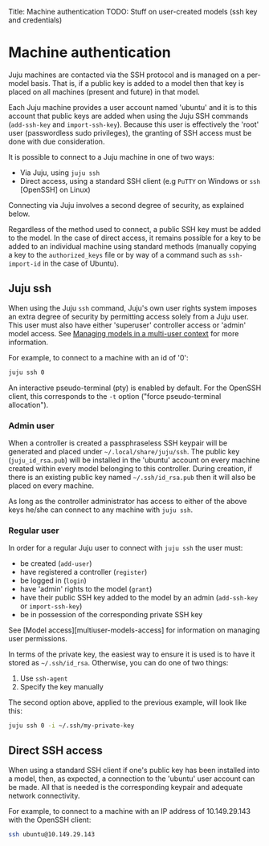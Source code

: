 Title: Machine authentication
TODO:  Stuff on user-created models (ssh key and credentials)

# Machine authentication

Juju machines are contacted via the SSH protocol and is managed on a per-model
basis. That is, if a public key is added to a model then that key is placed on
all machines (present and future) in that model.

Each Juju machine provides a user account named 'ubuntu' and it is to this
account that public keys are added when using the Juju SSH commands
(`add-ssh-key` and `import-ssh-key`). Because this user is effectively the
'root' user (passwordless sudo privileges), the granting of SSH access must be
done with due consideration.

It is possible to connect to a Juju machine in one of two ways:

- Via Juju, using `juju ssh`
- Direct access, using a standard SSH client (e.g `PuTTY` on Windows or `ssh`
  [OpenSSH] on Linux)

Connecting via Juju involves a second degree of security, as explained below.

Regardless of the method used to connect, a public SSH key must be added to the
model. In the case of direct access, it remains possible for a key to be added
to an individual machine using standard methods (manually copying a key to the
`authorized_keys` file or by way of a command such as `ssh-import-id` in the
case of Ubuntu).

## Juju ssh
 
When using the Juju `ssh` command, Juju's own user rights system imposes an
extra degree of security by permitting access solely from a Juju user. This
user must also have either 'superuser' controller access or 'admin' model
access. See [Managing models in a multi-user context][multiuser-models] for
more information.

For example, to connect to a machine with an id of '0':

```bash
juju ssh 0
```

An interactive pseudo-terminal (pty) is enabled by default. For the OpenSSH
client, this corresponds to the `-t` option ("force pseudo-terminal
allocation").

### Admin user

When a controller is created a passphraseless SSH keypair will be generated and
placed under `~/.local/share/juju/ssh`. The public key (`juju_id_rsa.pub`) will
be installed in the 'ubuntu' account on every machine created within every
model belonging to this controller. During creation, if there is an existing
public key named `~/.ssh/id_rsa.pub` then it will also be placed on every
machine.

As long as the controller administrator has access to either of the above keys
he/she can connect to any machine with `juju ssh`.

### Regular user

In order for a regular Juju user to connect with `juju ssh` the user must:

 - be created (`add-user`)
 - have registered a controller (`register`)
 - be logged in (`login`)
 - have 'admin' rights to the model (`grant`)
 - have their public SSH key added to the model by an admin (`add-ssh-key` or
   `import-ssh-key`)
 - be in possession of the corresponding private SSH key

See [Model access][multiuser-models-access] for information on managing user
permissions.

In terms of the private key, the easiest way to ensure it is used is to have it
stored as `~/.ssh/id_rsa`. Otherwise, you can do one of two things:

 1. Use `ssh-agent`
 1. Specify the key manually

The second option above, applied to the previous example, will look like this:

```bash
juju ssh 0 -i ~/.ssh/my-private-key
```

## Direct SSH access

When using a standard SSH client if one's public key has been installed into a
model, then, as expected, a connection to the 'ubuntu' user account can be
made. All that is needed is the corresponding keypair and adequate network
connectivity. 

For example, to connect to a machine with an IP address of 10.149.29.143 with
the OpenSSH client:

```bash
ssh ubuntu@10.149.29.143
```


<!-- LINKS -->

[users]: ./users.md
[multiuser-model-access]: ./multiuser.md#model-access
[multiuser-models]: ./multiuser.md#managing-models-in-a-multi-user-context
